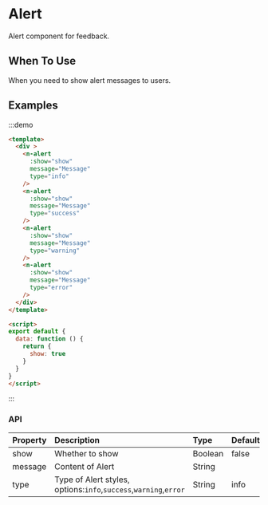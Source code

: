 
# Alert

Alert component for feedback.

## When To Use

When you need to show alert messages to users.

## Examples
:::demo
```html
<template>
  <div >
    <n-alert
      :show="show"
      message="Message"
      type="info"
    />
    <n-alert
      :show="show"
      message="Message"
      type="success"
    />
    <n-alert
      :show="show"
      message="Message"
      type="warning"
    />
    <n-alert
      :show="show"
      message="Message"
      type="error"
    />
  </div>
</template>

<script>
export default {
  data: function () {
    return {
      show: true
    }
  }
}
</script>

```
:::

### API

| Property | Description | Type | Default |
| :--- | :--- | :--- | :--- |
| show | Whether to show | Boolean | false |
| message | Content of Alert | String |  |
| type    | Type of Alert styles, options:`info`,`success`,`warning`,`error` | String | info |
